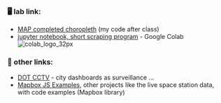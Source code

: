 ### 🖥️ lab link:
- [MAP completed choropleth](https://glitch.com/edit/#!/puzzled-able-tapir?path=script.js%3A104%3A61) (my code after class)
- [jupyter notebook, short scraping program](https://colab.research.google.com/github/mab253/dataviz_fall24/blob/main/week10/week10_election_scrape.ipynb) -  Google Colab ![colab_logo_32px](https://github.com/mab253/dataviz_fall23/assets/17707843/9f26ae0a-cf0f-42c2-a1f5-584bb38a36c7)

### 🤖 other links:
- [DOT CCTV](https://webcams.nyctmc.org/map) - city dashboards as surveillance ... 
- [Mapbox JS Examples](https://docs.mapbox.com/mapbox-gl-js/example/), other projects like the live space station data, with code examples (Mapbox library)




